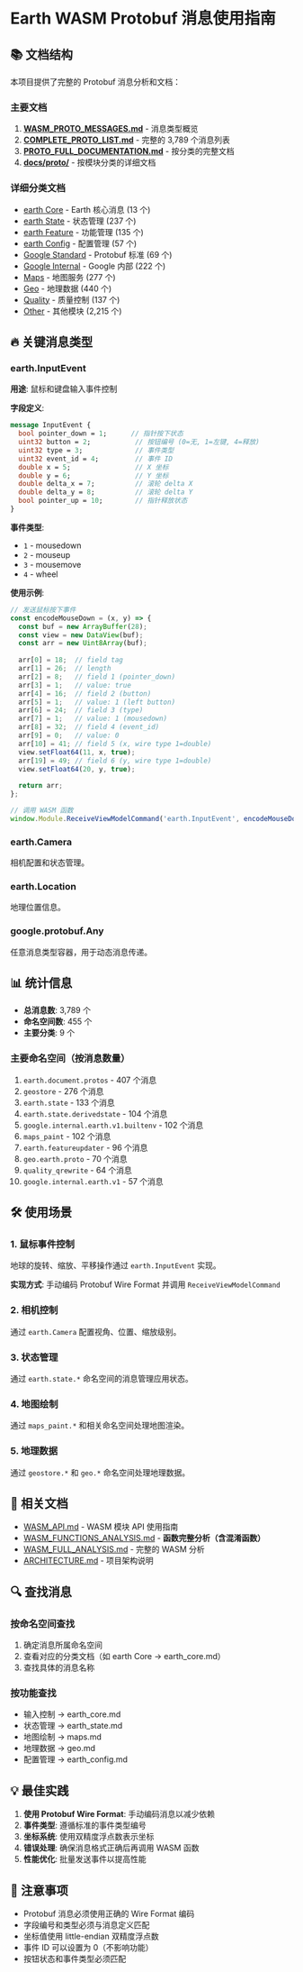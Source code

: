 # Earth WASM Protobuf 消息使用指南

## 📚 文档结构

本项目提供了完整的 Protobuf 消息分析和文档：

### 主要文档

1. **[WASM_PROTO_MESSAGES.md](./WASM_PROTO_MESSAGES.md)** - 消息类型概览
2. **[COMPLETE_PROTO_LIST.md](./COMPLETE_PROTO_LIST.md)** - 完整的 3,789 个消息列表
3. **[PROTO_FULL_DOCUMENTATION.md](./PROTO_FULL_DOCUMENTATION.md)** - 按分类的完整文档
4. **[docs/proto/](./docs/proto/)** - 按模块分类的详细文档

### 详细分类文档

- [earth Core](./docs/proto/earth_core.md) - Earth 核心消息 (13 个)
- [earth State](./docs/proto/earth_state.md) - 状态管理 (237 个)
- [earth Feature](./docs/proto/earth_feature.md) - 功能管理 (135 个)
- [earth Config](./docs/proto/earth_config.md) - 配置管理 (57 个)
- [Google Standard](./docs/proto/google_standard.md) - Protobuf 标准 (69 个)
- [Google Internal](./docs/proto/google_internal.md) - Google 内部 (222 个)
- [Maps](./docs/proto/maps.md) - 地图服务 (277 个)
- [Geo](./docs/proto/geo.md) - 地理数据 (440 个)
- [Quality](./docs/proto/quality.md) - 质量控制 (137 个)
- [Other](./docs/proto/other.md) - 其他模块 (2,215 个)

## 🔥 关键消息类型

### earth.InputEvent

**用途**: 鼠标和键盘输入事件控制

**字段定义**:
```protobuf
message InputEvent {
  bool pointer_down = 1;      // 指针按下状态
  uint32 button = 2;           // 按钮编号 (0=无, 1=左键, 4=释放)
  uint32 type = 3;             // 事件类型
  uint32 event_id = 4;         // 事件 ID
  double x = 5;                // X 坐标
  double y = 6;                // Y 坐标
  double delta_x = 7;          // 滚轮 delta X
  double delta_y = 8;          // 滚轮 delta Y
  bool pointer_up = 10;        // 指针释放状态
}
```

**事件类型**:
- `1` - mousedown
- `2` - mouseup
- `3` - mousemove
- `4` - wheel

**使用示例**:
```javascript
// 发送鼠标按下事件
const encodeMouseDown = (x, y) => {
  const buf = new ArrayBuffer(28);
  const view = new DataView(buf);
  const arr = new Uint8Array(buf);
  
  arr[0] = 18;  // field tag
  arr[1] = 26;  // length
  arr[2] = 8;   // field 1 (pointer_down)
  arr[3] = 1;   // value: true
  arr[4] = 16;  // field 2 (button)
  arr[5] = 1;   // value: 1 (left button)
  arr[6] = 24;  // field 3 (type)
  arr[7] = 1;   // value: 1 (mousedown)
  arr[8] = 32;  // field 4 (event_id)
  arr[9] = 0;   // value: 0
  arr[10] = 41; // field 5 (x, wire type 1=double)
  view.setFloat64(11, x, true);
  arr[19] = 49; // field 6 (y, wire type 1=double)
  view.setFloat64(20, y, true);
  
  return arr;
};

// 调用 WASM 函数
window.Module.ReceiveViewModelCommand('earth.InputEvent', encodeMouseDown(100, 200));
```

### earth.Camera

相机配置和状态管理。

### earth.Location

地理位置信息。

### google.protobuf.Any

任意消息类型容器，用于动态消息传递。

## 📊 统计信息

- **总消息数**: 3,789 个
- **命名空间数**: 455 个
- **主要分类**: 9 个

### 主要命名空间（按消息数量）

1. `earth.document.protos` - 407 个消息
2. `geostore` - 276 个消息
3. `earth.state` - 133 个消息
4. `earth.state.derivedstate` - 104 个消息
5. `google.internal.earth.v1.builtenv` - 102 个消息
6. `maps_paint` - 102 个消息
7. `earth.featureupdater` - 96 个消息
8. `geo.earth.proto` - 70 个消息
9. `quality_qrewrite` - 64 个消息
10. `google.internal.earth.v1` - 57 个消息

## 🛠️ 使用场景

### 1. 鼠标事件控制

地球的旋转、缩放、平移操作通过 `earth.InputEvent` 实现。

**实现方式**: 手动编码 Protobuf Wire Format 并调用 `ReceiveViewModelCommand`

### 2. 相机控制

通过 `earth.Camera` 配置视角、位置、缩放级别。

### 3. 状态管理

通过 `earth.state.*` 命名空间的消息管理应用状态。

### 4. 地图绘制

通过 `maps_paint.*` 和相关命名空间处理地图渲染。

### 5. 地理数据

通过 `geostore.*` 和 `geo.*` 命名空间处理地理数据。

## 📖 相关文档

- [WASM_API.md](./WASM_API.md) - WASM 模块 API 使用指南
- [WASM_FUNCTIONS_ANALYSIS.md](./WASM_FUNCTIONS_ANALYSIS.md) - **函数完整分析（含混淆函数）**
- [WASM_FULL_ANALYSIS.md](./WASM_FULL_ANALYSIS.md) - 完整的 WASM 分析
- [ARCHITECTURE.md](./ARCHITECTURE.md) - 项目架构说明

## 🔍 查找消息

### 按命名空间查找

1. 确定消息所属命名空间
2. 查看对应的分类文档（如 earth Core → earth_core.md）
3. 查找具体的消息名称

### 按功能查找

- 输入控制 → earth_core.md
- 状态管理 → earth_state.md
- 地图绘制 → maps.md
- 地理数据 → geo.md
- 配置管理 → earth_config.md

## 💡 最佳实践

1. **使用 Protobuf Wire Format**: 手动编码消息以减少依赖
2. **事件类型**: 遵循标准的事件类型编号
3. **坐标系统**: 使用双精度浮点数表示坐标
4. **错误处理**: 确保消息格式正确后再调用 WASM 函数
5. **性能优化**: 批量发送事件以提高性能

## 📝 注意事项

- Protobuf 消息必须使用正确的 Wire Format 编码
- 字段编号和类型必须与消息定义匹配
- 坐标值使用 little-endian 双精度浮点数
- 事件 ID 可以设置为 0（不影响功能）
- 按钮状态和事件类型必须匹配
